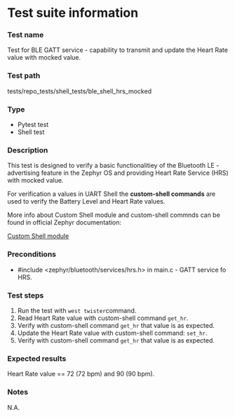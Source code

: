 # Test suite information

### Test name
Test for BLE GATT service - capability to transmit and update the Heart Rate value with mocked value.

### Test path
tests/repo_tests/shell_tests/ble_shell_hrs_mocked

### Type
- Pytest test
- Shell test

### Description
This test is designed to verify a basic functionalitiey of the Bluetooth LE - advertising feature in the Zephyr OS and providing Heart Rate Service (HRS) with mocked value. 
<p>For verification a values in UART Shell the <strong>custom-shell commands</strong> are used to verify the Battery Level and Heart Rate values.</p>
<p>
More info about Custom Shell module and custom-shell commnds can be found in official Zephyr documentation:<br/>

[Custom Shell module](https://docs.zephyrproject.org/latest/samples/subsys/shell/shell_module/README.html#shell-module)<p>

### Preconditions
- #include <zephyr/bluetooth/services/hrs.h> in main.c - GATT service fo HRS.

### Test steps
1. Run the test with `west twister`command.
2. Read Heart Rate value with custom-shell command `get_hr`.
3. Verify with custom-shell command `get_hr` that value is as expected.
4. Update the Heart Rate value with custom-shell command: `set_hr`.
5. Verify with custom-shell command `get_hr` that value is as expected.

### Expected results
Heart Rate value == 72 (72 bpm) and 90 (90 bpm).

### Notes
N.A.